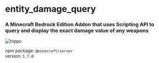 # entity_damage_query
### A Minecraft Bedrock Edition Addon that uses Scripting API to query and display the exact damage value of any weapons

![hippo](https://media.giphy.com/media/v1.Y2lkPTc5MGI3NjExOXY2NXdrazFpZGpuc24ya2UyNTF2M2IzNzh5N3loYjJqM2lva2RqaiZlcD12MV9pbnRlcm5hbF9naWZfYnlfaWQmY3Q9Zw/VMRJeSsCWh0Br4JPsJ/giphy-downsized-large.gif)

npm package: `@minecraft/server`
<br>version: `1.7.0`